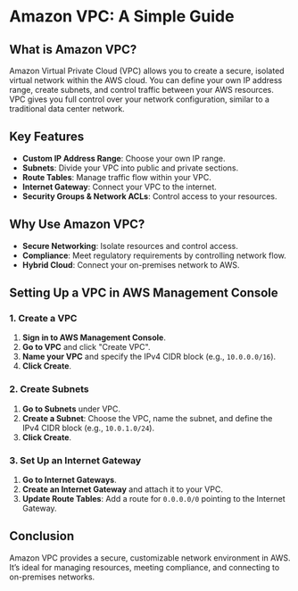 # **Amazon VPC: A Simple Guide**

## **What is Amazon VPC?**

Amazon Virtual Private Cloud (VPC) allows you to create a secure, isolated virtual network within the AWS cloud. You can define your own IP address range, create subnets, and control traffic between your AWS resources. VPC gives you full control over your network configuration, similar to a traditional data center network.

## **Key Features**

* **Custom IP Address Range**: Choose your own IP range.  
* **Subnets**: Divide your VPC into public and private sections.  
* **Route Tables**: Manage traffic flow within your VPC.  
* **Internet Gateway**: Connect your VPC to the internet.  
* **Security Groups & Network ACLs**: Control access to your resources.

## **Why Use Amazon VPC?**

* **Secure Networking**: Isolate resources and control access.  
* **Compliance**: Meet regulatory requirements by controlling network flow.  
* **Hybrid Cloud**: Connect your on-premises network to AWS.

## **Setting Up a VPC in AWS Management Console**

### **1\. Create a VPC**

1. **Sign in to AWS Management Console**.  
2. **Go to VPC** and click "Create VPC".  
3. **Name your VPC** and specify the IPv4 CIDR block (e.g., `10.0.0.0/16`).  
4. **Click Create**.

### **2\. Create Subnets**

1. **Go to Subnets** under VPC.  
2. **Create a Subnet**: Choose the VPC, name the subnet, and define the IPv4 CIDR block (e.g., `10.0.1.0/24`).  
3. **Click Create**.

### **3\. Set Up an Internet Gateway**

1. **Go to Internet Gateways**.  
2. **Create an Internet Gateway** and attach it to your VPC.  
3. **Update Route Tables**: Add a route for `0.0.0.0/0` pointing to the Internet Gateway.

## **Conclusion**

Amazon VPC provides a secure, customizable network environment in AWS. It’s ideal for managing resources, meeting compliance, and connecting to on-premises networks.

